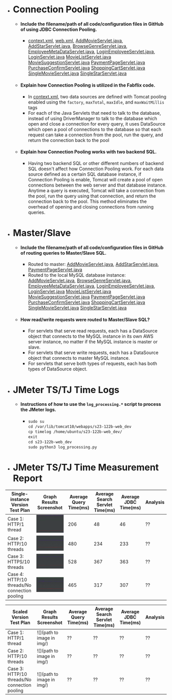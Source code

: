 - # Connection Pooling
    - #### Include the filename/path of all code/configuration files in GitHub of using JDBC Connection Pooling.
        - [context.xml](../WebContent/META-INF/context.xml),
          [web.xml](../WebContent/WEB-INF/web.xml),
          [AddMovieServlet.java](../src/AddMovieServlet.java), 
          [AddStarServlet.java](../src/AddStarServlet.java), 
          [BrowseGenreServlet.java](../src/BrowseGenreServlet.java), 
          [EmployeeMetaDataServlet.java](../src/EmployeeMetaDataServlet.java), 
          [LoginEmployeeServlet.java](../src/LoginEmployeeServlet.java),
          [LoginServlet.java](../src/LoginServlet.java)
          [MovieListServlet.java](../src/MovieListServlet.java)
          [MovieSuggestionServlet.java](../src/MovieSuggestionServlet.java)
          [PaymentPageServlet.java](../src/PaymentPageServlet.java)
          [PurchaseConfirmServlet.java](../src/PurchaseConfirmServlet.java)
          [ShoppingCartServlet.java](../src/ShoppingCartServlet.java)
          [SingleMovieServlet.java](../src/SingleMovieServlet.java)
          [SingleStarServlet.java](../src/SingleStarServlet.java)
    - #### Explain how Connection Pooling is utilized in the Fabflix code.
        - In [context.xml](../WebContent/META-INF/context.xml), two data sources are defined with Tomcat pooling enabled
            using the `factory`, `maxTotal`, `maxIdle`, and `maxWaitMillis` tags
        - For each of the Java Servlets that need to talk to the database, instead of using DriverManager to talk to the 
            database which open and close a connection for every query, it uses DataSource which open a pool of 
            connections to the database so that each request can take a connection from the pool, run the query, and
            return the connection back to the pool
    - #### Explain how Connection Pooling works with two backend SQL.
        - Having two backend SQL or other different numbers of backend SQL doesn't affect how Connection Pooling work.
            For each data source defined as a certain SQL database instance, if Connection Pooling is enable, Tomcat will create a pool
            of open connections between the web server and that database instance. Anytime a query is executed, Tomcat 
            will take a connection from the pool, run the query using that connection, and return the connection back to
            the pool. This method eliminates the overhead of opening and closing connections from running queries.

- # Master/Slave
    - #### Include the filename/path of all code/configuration files in GitHub of routing queries to Master/Slave SQL.
        - Routed to master: 
          [AddMovieServlet.java](../src/AddMovieServlet.java),
          [AddStarServlet.java](../src/AddStarServlet.java),
          [PaymentPageServlet.java](../src/PaymentPageServlet.java)
        - Routed to the local MySQL database instance:
          [AddMovieServlet.java](../src/AddMovieServlet.java),
          [BrowseGenreServlet.java](../src/BrowseGenreServlet.java),
          [EmployeeMetaDataServlet.java](../src/EmployeeMetaDataServlet.java),
          [LoginEmployeeServlet.java](../src/LoginEmployeeServlet.java),
          [LoginServlet.java](../src/LoginServlet.java)
          [MovieListServlet.java](../src/MovieListServlet.java)
          [MovieSuggestionServlet.java](../src/MovieSuggestionServlet.java)
          [PaymentPageServlet.java](../src/PaymentPageServlet.java)
          [PurchaseConfirmServlet.java](../src/PurchaseConfirmServlet.java)
          [ShoppingCartServlet.java](../src/ShoppingCartServlet.java)
          [SingleMovieServlet.java](../src/SingleMovieServlet.java)
          [SingleStarServlet.java](../src/SingleStarServlet.java)
    - #### How read/write requests were routed to Master/Slave SQL?
        - For servlets that serve read requests, each has a DataSource object that connects to the MySQL instance in its 
          own AWS server instance, no matter if the MySQL instance is master or slave. 
        - For servlets that serve write requests, each has a DataSource object that connects to master MySQL instance.
        - For servlets that serve both types of requests, each has both types of DataSource object.

- # JMeter TS/TJ Time Logs
    - #### Instructions of how to use the `log_processing.*` script to process the JMeter logs.
        - ```
          sudo su
          cd /var/lib/tomcat10/webapps/s23-122b-web_dev
          cp timelog /home/ubuntu/s23-122b-web_dev/
          exit
          cd s23-122b-web_dev
          sudo python3 log_processing.py
          ```

- # JMeter TS/TJ Time Measurement Report

| **Single-instance Version Test Plan**          | **Graph Results Screenshot**                        | **Average Query Time(ms)** | **Average Search Servlet Time(ms)** | **Average JDBC Time(ms)** | **Analysis** |
|------------------------------------------------|-----------------------------------------------------|----------------------------|-------------------------------------|---------------------------|--------------|
| Case 1: HTTP/1 thread                          | ![](img/nonscaled-1thrds-graph-http-pooling.png)    | 206                        | 48                                  | 46                        | ??           |
| Case 2: HTTP/10 threads                        | ![](img/nonscaled-10thrds-grapth-http-pooling.png)  | 480                        | 234                                 | 233                       | ??           |
| Case 3: HTTPS/10 threads                       | ![](img/nonscaled-10thrds-grapth-https-pooling.png) | 528                        | 367                                 | 363                       | ??           |
| Case 4: HTTP/10 threads/No connection pooling  | ![](img/nonscaled-10thrds-grapth-http.png)          | 465                        | 317                                 | 307                       | ??           |

| **Scaled Version Test Plan**                   | **Graph Results Screenshot** | **Average Query Time(ms)** | **Average Search Servlet Time(ms)** | **Average JDBC Time(ms)** | **Analysis** |
|------------------------------------------------|------------------------------|----------------------------|-------------------------------------|---------------------------|--------------|
| Case 1: HTTP/1 thread                          | ![](path to image in img/)   | ??                         | ??                                  | ??                        | ??           |
| Case 2: HTTP/10 threads                        | ![](path to image in img/)   | ??                         | ??                                  | ??                        | ??           |
| Case 3: HTTP/10 threads/No connection pooling  | ![](path to image in img/)   | ??                         | ??                                  | ??                        | ??           |